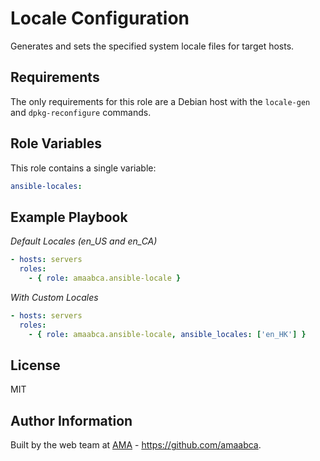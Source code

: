Locale Configuration
====================

Generates and sets the specified system locale files for target hosts.

Requirements
------------

The only requirements for this role are a Debian host with the `locale-gen` and `dpkg-reconfigure` commands.

Role Variables
--------------

This role contains a single variable:

```yaml
ansible-locales:
```


Example Playbook
----------------

_Default Locales (en\_US and en\_CA)_
```yaml
- hosts: servers
  roles:
    - { role: amaabca.ansible-locale }
```

_With Custom Locales_
```yaml
- hosts: servers
  roles:
    - { role: amaabca.ansible-locale, ansible_locales: ['en_HK'] }
```

License
-------

MIT

Author Information
------------------

Built by the web team at [AMA](https://ama.ab.ca) - https://github.com/amaabca.
